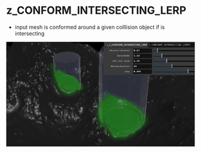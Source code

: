 # z_CONFORM_INTERSECTING_LERP
- input mesh is conformed around a given colllision object if is intersecting

![z_CONFORM_INTERSECTING_LERP](https://raw.githubusercontent.com/CorvaeOboro/zenv/master/hip/z_CONFORM_INTERSECTING_LERP/z_CONFORM_INTERSECTING_LERP.jpg?raw=true "z_CONFORM_INTERSECTING_LERP")